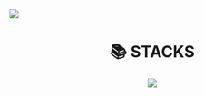 <img src="https://capsule-render.vercel.app/api?type=slice&color=auto&height=300&section=header&text=진정한%20남자%20김유신&fontSize=90&animation=fadeIn" />

<div align=center><h1>📚 STACKS</h1></div>

<div align=center> 
  <a href="https://github.com/YUSHINSHUB/JAVA_ALGORITHM" target="_blank"><img src="https://img.shields.io/badge/-FFFFFF?style=for-the-badge&logo=openjdk&logoColor=white"></a> 

  <br>
	</div>
